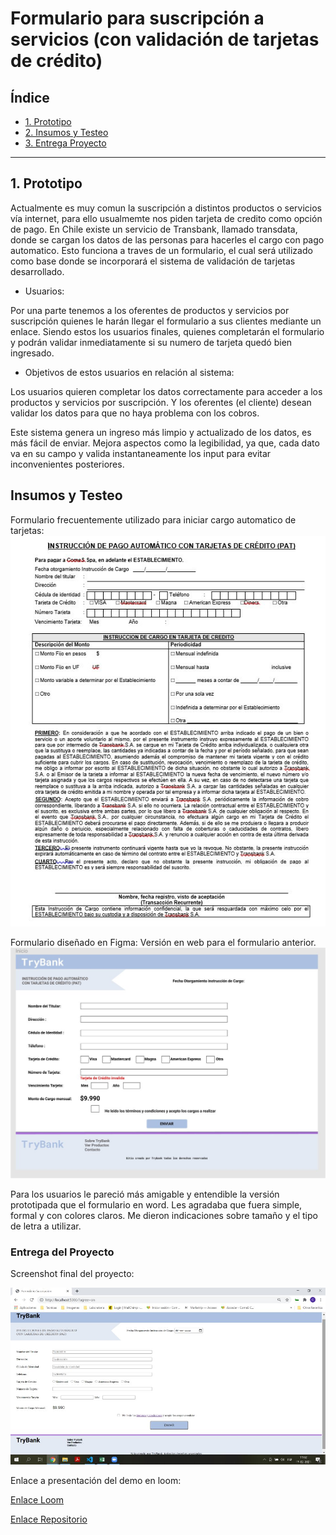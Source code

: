 # Formulario para suscripción a servicios (con validación de tarjetas de crédito)

## Índice

* [1. Prototipo](#1-prototipo)
* [2. Insumos y Testeo](#2-insumos-y-testeo)
* [3. Entrega Proyecto](#3-entrega-proyecto) 

***

## 1. Prototipo

Actualmente es muy comun la suscripción a distintos productos o servicios vía internet, para ello usualmemte nos piden tarjeta de credito como opción de pago. En Chile existe un servicio de Transbank, llamado transdata, donde se cargan los datos de las personas para hacerles el cargo con pago automatico. Esto funciona a traves de un formulario, el cual será utilizado como base donde se incorporará el sistema de validación de tarjetas desarrollado.

* Usuarios:

Por una parte tenemos a los oferentes de productos y servicios por suscripción quienes le harán llegar el formulario a sus clientes mediante un enlace. Siendo estos los usuarios finales, quienes completarán el formulario y podrán validar inmediatamente si su numero de tarjeta quedó bien ingresado.

* Objetivos de estos usuarios en relación al sistema:

Los usuarios quieren completar los datos correctamente para acceder a los productos y servicios por suscripción. Y los oferentes (el cliente) desean validar los datos para que no haya problema con los cobros.

Este sistema genera un ingreso más limpio y actualizado de los datos, es más fácil de enviar. Mejora aspectos como la legibilidad, ya que, cada dato va en su campo y valida instantaneamente los input para evitar inconvenientes posteriores. 


## Insumos y Testeo
Formulario frecuentemente utilizado para iniciar cargo automatico de tarjetas:
<img src="FormAnalogo.jpg" alt="Formulario frecuentemente utilizado" with="200"/>

Formulario diseñado en Figma: Versión en web para el formulario anterior.
![Formulario Figma](/FormFigma.jpg)

Para los usuarios le pareció más amigable y entendible la versión prototipada que el formulario en word. Les agradaba que fuera simple, formal y con colores claros. Me dieron indicaciones sobre tamaño y el tipo de letra a utilizar. 


### Entrega del Proyecto

Screenshot final del proyecto:

![Formulario Figma](/ProyectoFinal.jpg)

Enlace a presentación del demo en loom:

[Enlace Loom](https://www.loom.com/share/63d1a026968a4dbd9c443d42c5e46f9b)

[Enlace Repositorio](https://github.com/CarolAbcl/SCL016-card-validation)
